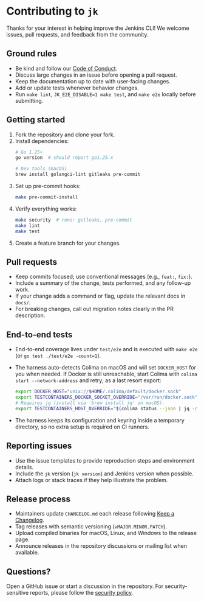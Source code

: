 # Contributing to `jk`

Thanks for your interest in helping improve the Jenkins CLI! We welcome issues,
pull requests, and feedback from the community.

## Ground rules

- Be kind and follow our [Code of Conduct](CODE_OF_CONDUCT.md).
- Discuss large changes in an issue before opening a pull request.
- Keep the documentation up to date with user-facing changes.
- Add or update tests whenever behavior changes.
- Run `make lint`, `JK_E2E_DISABLE=1 make test`, and `make e2e` locally before submitting.

## Getting started

1. Fork the repository and clone your fork.
2. Install dependencies:
   ```bash
   # Go 1.25+
   go version  # should report go1.25.x

   # Dev tools (macOS)
   brew install golangci-lint gitleaks pre-commit
   ```
3. Set up pre-commit hooks:
   ```bash
   make pre-commit-install
   ```
4. Verify everything works:
   ```bash
   make security  # runs: gitleaks, pre-commit
   make lint
   make test
   ```
5. Create a feature branch for your changes.

## Pull requests

- Keep commits focused; use conventional messages (e.g., `feat:`, `fix:`).
- Include a summary of the change, tests performed, and any follow-up work.
- If your change adds a command or flag, update the relevant docs in `docs/`.
- For breaking changes, call out migration notes clearly in the PR description.

## End-to-end tests

- End-to-end coverage lives under `test/e2e` and is executed with `make e2e` (or `go test ./test/e2e -count=1`).
- The harness auto-detects Colima on macOS and will set `DOCKER_HOST` for you when needed. If Docker is still unreachable, start Colima with `colima start --network-address` and retry; as a last resort export:

  ```sh
  export DOCKER_HOST="unix://$HOME/.colima/default/docker.sock"
  export TESTCONTAINERS_DOCKER_SOCKET_OVERRIDE="/var/run/docker.sock"
  # Requires jq (install via 'brew install jq' on macOS).
  export TESTCONTAINERS_HOST_OVERRIDE="$(colima status --json | jq -r '.ip_address')"
  ```

- The harness keeps its configuration and keyring inside a temporary directory, so no extra setup is required on CI runners.

## Reporting issues

- Use the issue templates to provide reproduction steps and environment details.
- Include the `jk` version (`jk version`) and Jenkins version when possible.
- Attach logs or stack traces if they help illustrate the problem.

## Release process

- Maintainers update `CHANGELOG.md` each release following [Keep a Changelog](https://keepachangelog.com/en/1.1.0/).
- Tag releases with semantic versioning (`vMAJOR.MINOR.PATCH`).
- Upload compiled binaries for macOS, Linux, and Windows to the release page.
- Announce releases in the repository discussions or mailing list when available.

## Questions?

Open a GitHub issue or start a discussion in the repository. For
security-sensitive reports, please follow the [security policy](SECURITY.md).

